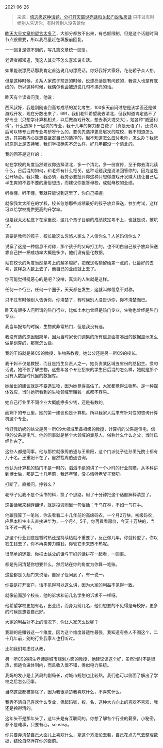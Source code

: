 2021-06-26

> 来源：[填志愿这种话题，分打开天窗说亮话和关起门说私房话](http://mp.weixin.qq.com/s?__biz=MzU3NDc5Nzc0NQ==&mid=2247504671&idx=1&sn=9eedede5208c6e1cdc716b20116e8a4b&chksm=fd2e71c1ca59f8d7594c06e5f97336f03293f6af7dfd144ca50c04b58f4511823e653a400a96&scene=27#wechat_redirect)
> 只不过有时候别人告诉你，有时候别人没告诉你

[昨天大号文章的留言太多了](https://mp.weixin.qq.com/s?__biz=MzU0MjYwNDU2Mw==&mid=2247499638&idx=1&sn=b12afe26fe9da429817b94d1b46403e3&chksm=fb1a930acc6d1a1c80060435e188d7b328417623fb41d274fdfc73fd43a4c81672cf2834a57f&token=1886378750&lang=zh_CN&scene=21#wechat_redirect)，大部分都放不出来，有总额限制。但是这个话题时间节点很重要，所以我尽量赶在填报前回复。  

  

一一回复是做不到的，写几篇文章统一回复。

  

老读者都知道，我这人其实不怎么喜欢说实话。  

  

如果能说漂亮话那我肯定首选说几句漂亮话，你好我好大家好，花花轿子众人抬。  

  

但是这种时候，关系人家孩子前途的时候，说漂亮话是有问题的，我做人也是有底线的，所以这种时候，我偶尔也会被迫说几句不漂亮的话。  

  

昨天有个读者问我，他说：  

  

西风叔好，我是刚刚查到高考成绩的湖北考生，100多天前问过您是该学医还是做游戏开发，现在分数出来了，691，我们老师希望我去清北，但我知道肯定选不了好专业（只想学计算机相关，以后做游戏开发，想去浙大或交大），她各种“威逼利诱”，什么选择下一层次的专业，我十几年的努力都白费了（真是无语了），还说以后可以转专业跨专业考研呀什么的，要优先选择更高层次的院校，我不知道怎么选，其实我内心是想要坚定自己的选择的，但不知道怎么应付老师，怎么办？我爸妈原则上是支持我，我们学校确实不怎么样，好几年都没一个清北的。

  

我的回答是这样的：  

  

站在学校的角度当然建议你选择清北，多一个清北，多一份宣传，至于你去清北读什么，日后混的如何，和老师有什么相关。这种话题我是没法回答你的，因为这是公开场合。我只能，我必须，我务必要批评你这种只想做游戏开发赚大钱让自己后半生爽的不要不要的庸俗想法，而建议你报答母校，成就母校的业绩。

  

听得懂，听不懂，我就只能说到这里了，你自己把握。

  

就像我太太所在的学校，校长忽悠那些成绩最好的孩子放弃保送，参加考试，这样可以给学校提供更高的升学率。  

  

但是我太太私底下在家里说，这几个孩子目前的成绩铁定考不上，也就是说，被坑了。  

  

真要是教师的孩子，校长敢这么忽悠人家么？人信你么？人爸妈信你么？  

  

说穿了这是一种信息不对称，那个孩子的父母打工的，也不明白自己孩子放弃保送靠自己拼一把成功率大概是多少，他们没有量化数据。  

  

站在校长的角度当然是考上的越多越好，把保送名额留给差一点的，让最好的去考，这样总人数上去了，他自己的业绩就上去了。  

  

你可能觉得挺恶心的是吧？没啥，真实的人生就是这样。

  

任何一个行业，任何一个圈子，天天都在发生，这就叫做信息不对称。  

  

只不过有时候别人告诉你，你清楚了，有时候别人没告诉你，你不清楚而已。

  

昨天有很多人问所谓的热门行业，比如土木也曾经是热门专业，生物也曾经是热门专业。  

  

我当年报考的时候，生物就非常热门，但是我没有选。  

  

我没有选的原因很简单，因为当时家长们调集的所有信息面拼凑出的数据显示怎么做是划算的，那就怎么做。  

  

我的干妈就是某C9的教授，生物系教授，她公公还是另一所C9的校长。  

  

我干妈不仅是教授，而且是招生负责人之一，她负责某区域五省份的总招生。换句话说，她不仅了解生物，这些年各个专业招来的学生日后混的怎么样，她就是那个没有大数据时代里的数据库。

  

她给出的建议就是不要选生物，因为她觉得高估了。大家都觉得生物热，是一种媒体效应，当时她所看到的生物领域里赚钱一点都不容易。  

  

她自己行业里不同企业大概能挣多少钱，还是有数的。

  

而剩下的专业里，她的第一建议也是计算机。所以我家人后来有针对性的咨询计算机这个专业。

  

恰好我奶奶的姑父是另一所C9大领域里鼻祖级的教授，计算机的父系是信电，信电的父系是电气，他的同事就是整个大领域的奠基人，俗称什么什么之父，当时已经作古了。

  

这些人都是同事，他与那位就像周伯通与王重阳，这个门派徒子徒孙里光院士都有几十名。王重阳不在了，自然找周伯通咨询。  

  

他认为计算机的热门不是一时的，滔滔不绝的讲了一个小时的行业前瞻，从本科讲到博士后，那是二十几年前，我还年轻，没心情听老爷子絮叨。  

  

打断了，直接问，挣钱么？  

  

老爷子见我不是个读书的料，换了个思路，用了十分钟把这个话题解释清楚了。  

  

这番话我来翻译翻译，就是投资圈里一句俗话：千鸟在林，不如一鸟在手。  

  

他跟我算了一笔账，你去看看二十几年前的高级码农，一个月2万块，初级码农，应届本科生出去直接进华为，一个月4，5千，你再看看房价，今天十万块的，当年不过一两千。

  

那这个行业到底是暂时热还是持续热就不重要了，反正做几年，你就转型了，你以钱生钱去了，你不再卖劳力赚钱，你管它未来热不热呢。  

  

很简单的逻辑，你把太姑父的话与干妈的话拼在一起看，一回事。  

  

都是先问清楚你想要什么，然后站在你的角度为你算一笔账。

  

这些都是关起门来说话，自家子侄问到了，有一说一。  

  

你要是打开窗户，话不见得可以这么讲，因为大家的利益不见得一致。  

  

就像前面那个校长，他的诉求和前几名学生的诉求不一样呀。

  

他希望学校更加有名，出业绩，而身为前几名，他们想要的不见得是母校好，更多的时候是想要自己好。  

  

大家的利益对不上的情况下，你让人家怎么说呢？  

  

我聊的是赚钱这一个维度，因为这个维度普适性最强。我知道有些人不图这个，二十几年前，别的行业我家人也打听过。

  

比如我们考虑过从政，  
  

另一所C9的招生老师是城市规划方面的教授，他建议读这个好，虽然当时不是很热，但适合进体制内，而且收入很不错，类似电力系统。  

  

我妈的发小是土资局的副局长，对城市规划也比较熟，我们也可以侧面了解出了学校之后怎么回事。

  

当然这些都被排除了，因为我很清楚我喜欢什么，不喜欢什么。  

  

我弄不清自己喜欢什么专业，但起码钱，权，名，这种大方向上的喜欢不喜欢，我还是拎得清的。

  

这年头不是那年头了，这年头是有互联网的，你想了解各个行业的薪资，小秘密，都不是难事，只要有心，so easy。

  

你只要弄清楚自己大面儿上喜欢什么，拿这个方法论去套，自己花点力气去整理数据，结论自然浮在你的面前。

